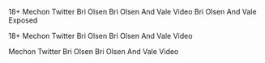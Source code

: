 18+ Mechon Twitter Bri Olsen Bri Olsen And Vale Video Bri Olsen And Vale Exposed

18+ Mechon Twitter Bri Olsen Bri Olsen And Vale Video

Mechon Twitter Bri Olsen Bri Olsen And Vale Video
